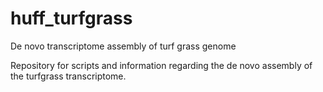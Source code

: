 # huff_turfgrass
De novo transcriptome assembly of turf grass genome

Repository for scripts and information regarding the de novo assembly of the turfgrass transcriptome.

